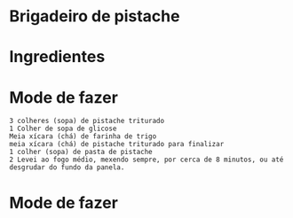 # Brigadeiro de pistache

# Ingredientes
# Mode de fazer
    3 colheres (sopa) de pistache triturado
    1 Colher de sopa de glicose
    Meia xícara (chá) de farinha de trigo
    meia xícara (chá) de pistache triturado para finalizar
    1 colher (sopa) de pasta de pistache
    2 Levei ao fogo médio, mexendo sempre, por cerca de 8 minutos, ou até desgrudar do fundo da panela.
# Mode de fazer

